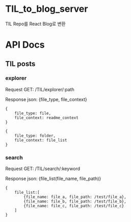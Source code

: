 # TIL_to_blog_server
TIL Repo를 React Blog로 변환


# API Docs

## TIL posts

### explorer

Request GET: /TIL/explorer/:path

Response json: {file_type, file_context}

```
{
    file_type: file,
    file_context: readme_context
}

{
    file_type: folder,
    file_context: file_list
}
```

### search

Request GET: /TIL/search/:keyword

Response json: {file_list(file_name, file_path)}

```
{
    file_list:[
        {file_name: file_a, file_path: /test/file_a},
        {file_name: file_b, file_path: /test/file_b},
        {file_name: file_c, file_path: /test/file_c}
    ]
}
```